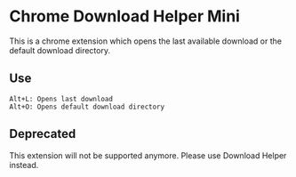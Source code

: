 Chrome Download Helper Mini
===========================

This is a chrome extension which opens the last available download or the default download directory.

Use
---

	Alt+L: Opens last download
	Alt+O: Opens default download directory


Deprecated
----------

This extension will not be supported anymore. Please use Download Helper instead.